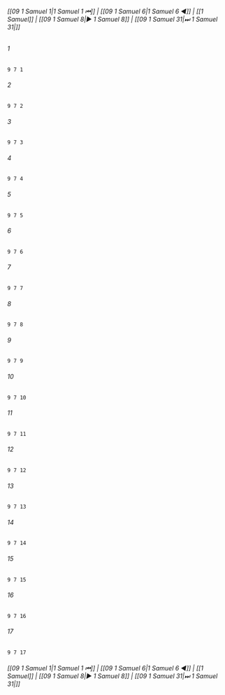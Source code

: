 
###### [[09 1 Samuel 1|1 Samuel 1 ⏮]] | [[09 1 Samuel 6|1 Samuel 6 ◀]] | [[1 Samuel]] | [[09 1 Samuel 8|▶ 1 Samuel 8]] | [[09 1 Samuel 31|⏭ 1 Samuel 31|]]

###### 1
``` verse
9 7 1 
```
###### 2
``` verse
9 7 2 
```
###### 3
``` verse
9 7 3 
```
###### 4
``` verse
9 7 4 
```
###### 5
``` verse
9 7 5 
```
###### 6
``` verse
9 7 6 
```
###### 7
``` verse
9 7 7 
```
###### 8
``` verse
9 7 8 
```
###### 9
``` verse
9 7 9 
```
###### 10
``` verse
9 7 10 
```
###### 11
``` verse
9 7 11 
```
###### 12
``` verse
9 7 12 
```
###### 13
``` verse
9 7 13 
```
###### 14
``` verse
9 7 14 
```
###### 15
``` verse
9 7 15 
```
###### 16
``` verse
9 7 16 
```
###### 17
``` verse
9 7 17 
```

###### [[09 1 Samuel 1|1 Samuel 1 ⏮]] | [[09 1 Samuel 6|1 Samuel 6 ◀]] | [[1 Samuel]] | [[09 1 Samuel 8|▶ 1 Samuel 8]] | [[09 1 Samuel 31|⏭ 1 Samuel 31|]]

